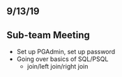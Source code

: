 ## 9/13/19

## Sub-team Meeting

 - Set up PGAdmin, set up password
 - Going over basics of SQL/PSQL
      - join/left join/right join
   
 
